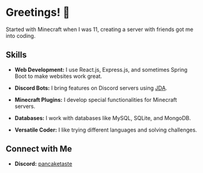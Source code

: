 # Greetings! 👋

Started with Minecraft when I was 11, creating a server with friends got me into coding.

## Skills

- **Web Development:** I use React.js, Express.js, and sometimes Spring Boot to make websites work great.

- **Discord Bots:** I bring features on Discord servers using [JDA](https://github.com/discord-jda/JDA).

- **Minecraft Plugins:** I develop special functionalities for Minecraft servers.

- **Databases:** I work with databases like MySQL, SQLite, and MongoDB.

- **Versatile Coder:** I like trying different languages and solving challenges.

## Connect with Me

- **Discord:** [pancaketaste](https://discord.com/users/385496534051061763)

